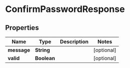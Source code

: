 # ConfirmPasswordResponse

## Properties
Name | Type | Description | Notes
------------ | ------------- | ------------- | -------------
**message** | **String** |  |  [optional]
**valid** | **Boolean** |  |  [optional]
